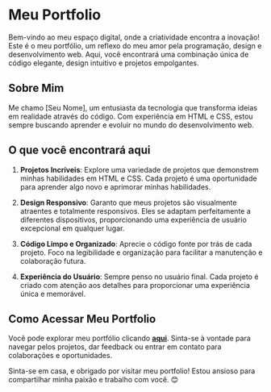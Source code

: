 # Meu Portfolio 

Bem-vindo ao meu espaço digital, onde a criatividade encontra a inovação! Este é o meu portfólio, um reflexo do meu amor pela programação, design e desenvolvimento web. Aqui, você encontrará uma combinação única de código elegante, design intuitivo e projetos empolgantes.

## Sobre Mim

Me chamo [Seu Nome], um entusiasta da tecnologia que transforma ideias em realidade através do código. Com experiência em HTML e CSS, estou sempre buscando aprender e evoluir no mundo do desenvolvimento web.

## O que você encontrará aqui

1. **Projetos Incríveis**: Explore uma variedade de projetos que demonstrem minhas habilidades em HTML e CSS. Cada projeto é uma oportunidade para aprender algo novo e aprimorar minhas habilidades.

2. **Design Responsivo**: Garanto que meus projetos são visualmente atraentes e totalmente responsivos. Eles se adaptam perfeitamente a diferentes dispositivos, proporcionando uma experiência de usuário excepcional em qualquer lugar.

3. **Código Limpo e Organizado**: Aprecie o código fonte por trás de cada projeto. Foco na legibilidade e organização para facilitar a manutenção e colaboração futura.

4. **Experiência do Usuário**: Sempre penso no usuário final. Cada projeto é criado com atenção aos detalhes para proporcionar uma experiência única e memorável.

## Como Acessar Meu Portfolio

Você pode explorar meu portfólio clicando [**aqui**](https://portfolio-sigma-lemon-76.vercel.app/index.html). 
Sinta-se à vontade para navegar pelos projetos, dar feedback ou entrar em contato para colaborações e oportunidades.





Sinta-se em casa, e obrigado por visitar meu portfolio! Estou ansioso para compartilhar minha paixão e trabalho com você. 😊


